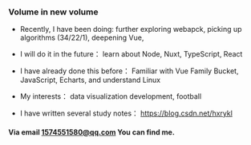 ### Volume in new volume


- Recently, 
  I have been doing: further exploring webapck, picking up algorithms (34/22/1), deepening Vue,

- I will do it in the future：
  learn about Node, Nuxt, TypeScript, React

-  I have already done this before：
  Familiar with Vue Family Bucket, JavaScript, Echarts, and understand Linux
  
- My interests：
  data visualization development, football

- I have written several study notes：
  https://blog.csdn.net/hxrykl
  

#### Via email 1574551580@qq.com You can find me.
